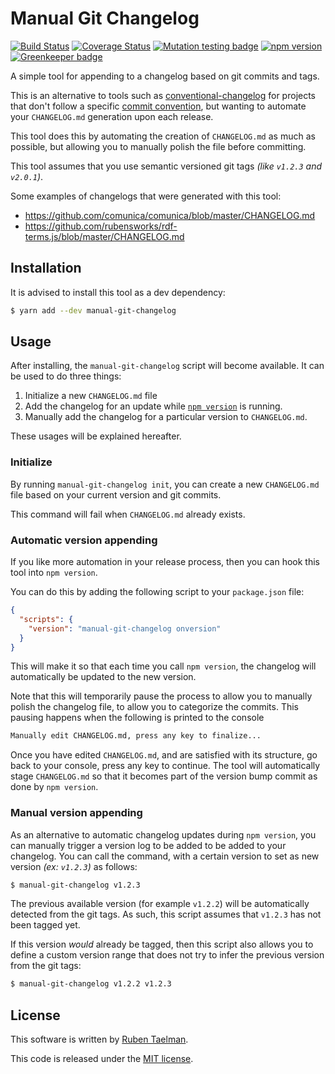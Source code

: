 # Manual Git Changelog

[![Build Status](https://travis-ci.org/rubensworks/manual-git-changelog.js.svg?branch=master)](https://travis-ci.org/rubensworks/manual-git-changelog.js)
[![Coverage Status](https://coveralls.io/repos/github/rubensworks/manual-git-changelog.js/badge.svg?branch=master)](https://coveralls.io/github/rubensworks/manual-git-changelog.js?branch=master)
[![Mutation testing badge](https://badge.stryker-mutator.io/github.com/rubensworks/manual-git-changelog.js/master)](https://stryker-mutator.github.io)
[![npm version](https://badge.fury.io/js/manual-git-changelog.svg)](https://www.npmjs.com/package/manual-git-changelog) [![Greenkeeper badge](https://badges.greenkeeper.io/rubensworks/manual-git-changelog.js.svg)](https://greenkeeper.io/)

A simple tool for appending to a changelog based on git commits and tags.

This is an alternative to tools such as [conventional-changelog](https://www.npmjs.com/package/conventional-changelog-cli)
for projects that don't follow a specific [commit convention](https://www.conventionalcommits.org/),
but wanting to automate your `CHANGELOG.md` generation upon each release.

This tool does this by automating the creation of `CHANGELOG.md` as much as possible,
but allowing you to manually polish the file before committing.

This tool assumes that you use semantic versioned git tags _(like `v1.2.3` and `v2.0.1`)_.

Some examples of changelogs that were generated with this tool:
* https://github.com/comunica/comunica/blob/master/CHANGELOG.md
* https://github.com/rubensworks/rdf-terms.js/blob/master/CHANGELOG.md

## Installation

It is advised to install this tool as a dev dependency:

```bash
$ yarn add --dev manual-git-changelog
```

## Usage

After installing, the `manual-git-changelog` script will become available.
It can be used to do three things:
1. Initialize a new `CHANGELOG.md` file
2. Add the changelog for an update while [`npm version`](https://docs.npmjs.com/cli/version) is running.
3. Manually add the changelog for a particular version to `CHANGELOG.md`.

These usages will be explained hereafter.

### Initialize

By running `manual-git-changelog init`,
you can create a new `CHANGELOG.md` file
based on your current version and git commits.

This command will fail when `CHANGELOG.md` already exists.

### Automatic version appending

If you like more automation in your release process,
then you can hook this tool into `npm version`.

You can do this by adding the following script to your
`package.json` file:

```json
{
  "scripts": {
    "version": "manual-git-changelog onversion"
  }
}
```

This will make it so that each time you call `npm version`,
the changelog will automatically be updated to the new version.

Note that this will temporarily pause the process
to allow you to manually polish the changelog file,
to allow you to categorize the commits.
This pausing happens when the following is printed to the console

```bash
Manually edit CHANGELOG.md, press any key to finalize...
```

Once you have edited `CHANGELOG.md`, and are satisfied with its structure,
go back to your console, press any key to continue.
The tool will automatically stage `CHANGELOG.md` so that it becomes
part of the version bump commit as done by `npm version`.

### Manual version appending

As an alternative to automatic changelog updates during `npm version`,
you can manually trigger a version log to be added to be added to your changelog.
You can call the command, with a certain version to set as new version _(ex: `v1.2.3`)_ as follows:

```bash
$ manual-git-changelog v1.2.3
```

The previous available version (for example `v1.2.2`) will be automatically
detected from the git tags.
As such, this script assumes that `v1.2.3` has not been tagged yet.

If this version _would_ already be tagged,
then this script also allows you to define a custom version range
that does not try to infer the previous version from the git tags:

```bash
$ manual-git-changelog v1.2.2 v1.2.3
```

## License
This software is written by [Ruben Taelman](http://rubensworks.net/).

This code is released under the [MIT license](http://opensource.org/licenses/MIT).
